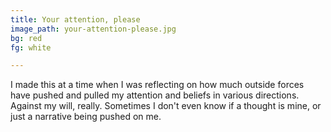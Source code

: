 ```yaml
---
title: Your attention, please
image_path: your-attention-please.jpg
bg: red
fg: white

---
```

I made this at a time when I was reflecting on how much outside forces have pushed and pulled my attention and beliefs in various directions. Against my will, really. Sometimes I don't even know if a thought is mine, or just a narrative being pushed on me.